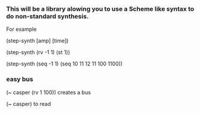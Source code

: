 ### This will be a library alowing you to use a Scheme like syntax to do non-standard synthesis.

For example

(step-synth [amp] [time])

(step-synth 
  (rv -1 1) 
  (st 1))

(step-synth
  (seq -1 1)
  (seq 10 11 12 11 100 1100))

### easy bus

(~ casper (rv 1 100)) creates a bus

(~ casper) to read



